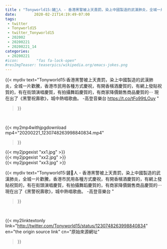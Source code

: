 ```yaml
---
title : "Tonyworld15:鏟🐍人 - 香港黑警被上天責罰，染上中國製造的武漢肺炎，全城一片歡騰，香港市民用各種方式慶祝，有開香檳酒慶賀的，有網上發貼祝賀的，有在街頭演唱慶賀，有拍攝舞蹈慶賀的，有商家降價銷售商品慶賀的⋯  現在出了《黑警祝壽歌》，城中熱唱歌曲。  -高登音樂台 "
date:        2020-02-21T14:19:49-07:00
tags:
 - twitter
 - Tonyworld15
 - twitter_Tonyworld15
 - 202002
 - 20200221
 - 20200221_14
categories:
 - 20200221
#icon:        "fas fa-lock-open"
#resImgTeaser: teaserpics/wikipedia.org/emacs-jokes.png
---
```


{{< mydiv text="Tonyworld15:香港黑警被上天責罰，染上中國製造的武漢肺炎，全城一片歡騰，香港市民用各種方式慶祝，有開香檳酒慶賀的，有網上發貼祝賀的，有在街頭演唱慶賀，有拍攝舞蹈慶賀的，有商家降價銷售商品慶賀的⋯  現在出了《黑警祝壽歌》，城中熱唱歌曲。  -高登音樂台 https://t.co/tFo99tLOuy "
>}}
<br>


{{< my2mp4withjpgdownload mp4="20200221_1230748263998840834.mp4"
>}}

{{< my2jpgexist "xx1.jpg" >}}<br>
{{< my2jpgexist "xx2.jpg" >}}<br>
{{< my2jpgexist "xx3.jpg" >}}<br>



{{< mydiv text="Tonyworld15:鏟🐍人 - 香港黑警被上天責罰，染上中國製造的武漢肺炎，全城一片歡騰，香港市民用各種方式慶祝，有開香檳酒慶賀的，有網上發貼祝賀的，有在街頭演唱慶賀，有拍攝舞蹈慶賀的，有商家降價銷售商品慶賀的⋯  現在出了《黑警祝壽歌》，城中熱唱歌曲。  -高登音樂台 "
>}}
<br>

{{< my2linktextonly link="http://twitter.com/Tonyworld15/status/1230748263998840834"
en="the origin source link" cn="原始來源網址"
>}}


<br>

